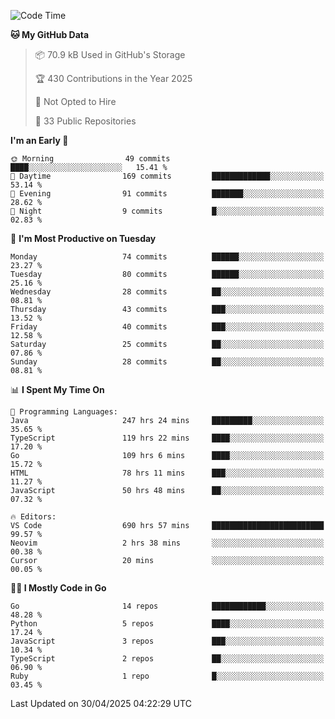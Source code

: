 <!--START_SECTION:thansetan-waka-->
![Code Time](http://img.shields.io/badge/Code%20Time-695%20hrs%2038%20mins-blue)

**🐱 My GitHub Data** 

> 📦 70.9 kB Used in GitHub's Storage 
 > 
> 🏆 430 Contributions in the Year 2025
 > 
> 🚫 Not Opted to Hire
 > 
> 📜 33 Public Repositories 
 > 

**I'm an Early 🐤** 

```text
🌞 Morning                49 commits          ████░░░░░░░░░░░░░░░░░░░░░   15.41 % 
🌆 Daytime                169 commits         █████████████░░░░░░░░░░░░   53.14 % 
🌃 Evening                91 commits          ███████░░░░░░░░░░░░░░░░░░   28.62 % 
🌙 Night                  9 commits           █░░░░░░░░░░░░░░░░░░░░░░░░   02.83 % 
```

📅 **I'm Most Productive on Tuesday** 

```text
Monday                   74 commits          ██████░░░░░░░░░░░░░░░░░░░   23.27 % 
Tuesday                  80 commits          ██████░░░░░░░░░░░░░░░░░░░   25.16 % 
Wednesday                28 commits          ██░░░░░░░░░░░░░░░░░░░░░░░   08.81 % 
Thursday                 43 commits          ███░░░░░░░░░░░░░░░░░░░░░░   13.52 % 
Friday                   40 commits          ███░░░░░░░░░░░░░░░░░░░░░░   12.58 % 
Saturday                 25 commits          ██░░░░░░░░░░░░░░░░░░░░░░░   07.86 % 
Sunday                   28 commits          ██░░░░░░░░░░░░░░░░░░░░░░░   08.81 % 
```

📊 **I Spent My Time On** 

```text
💬 Programming Languages: 
Java                     247 hrs 24 mins     █████████░░░░░░░░░░░░░░░░   35.65 % 
TypeScript               119 hrs 22 mins     ████░░░░░░░░░░░░░░░░░░░░░   17.20 % 
Go                       109 hrs 6 mins      ████░░░░░░░░░░░░░░░░░░░░░   15.72 % 
HTML                     78 hrs 11 mins      ███░░░░░░░░░░░░░░░░░░░░░░   11.27 % 
JavaScript               50 hrs 48 mins      ██░░░░░░░░░░░░░░░░░░░░░░░   07.32 % 

🔥 Editors: 
VS Code                  690 hrs 57 mins     █████████████████████████   99.57 % 
Neovim                   2 hrs 38 mins       ░░░░░░░░░░░░░░░░░░░░░░░░░   00.38 % 
Cursor                   20 mins             ░░░░░░░░░░░░░░░░░░░░░░░░░   00.05 % 
```

**🧑‍💻 I Mostly Code in Go** 

```text
Go                       14 repos            ████████████░░░░░░░░░░░░░   48.28 % 
Python                   5 repos             ████░░░░░░░░░░░░░░░░░░░░░   17.24 % 
JavaScript               3 repos             ███░░░░░░░░░░░░░░░░░░░░░░   10.34 % 
TypeScript               2 repos             ██░░░░░░░░░░░░░░░░░░░░░░░   06.90 % 
Ruby                     1 repo              █░░░░░░░░░░░░░░░░░░░░░░░░   03.45 % 
```

Last Updated on 30/04/2025 04:22:29 UTC
<!--END_SECTION:thansetan-waka-->